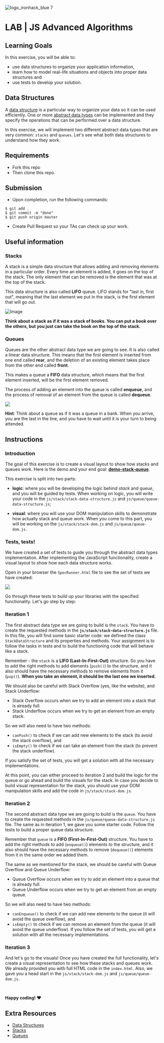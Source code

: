 ![logo_ironhack_blue 7](https://user-images.githubusercontent.com/23629340/40541063-a07a0a8a-601a-11e8-91b5-2f13e4e6b441.png)

# LAB | JS Advanced Algorithms

## Learning Goals

In this exercise, you will be able to:

- use data structures to organize your application information,
- learn how to model real-life situations and objects into proper data structures and
- use tests to develop your solution.

## Data Structures

A [data structure](https://en.wikipedia.org/wiki/Data_structure) is a particular way to organize your data so it can be used efficiently. One or more [abstract data types](https://en.wikipedia.org/wiki/Abstract_data_type) can be implemented and they specify the operations that can be performed over a data structure.

In this exercise, we will implement two different abstract data types that are very common: `stacks` and `queues`. Let's see what both data structures to understand how they work.

## Requirements

- Fork this repo
- Then clone this repo.

## Submission

- Upon completion, run the following commands:

```shell
$ git add .
$ git commit -m "done"
$ git push origin master
```

- Create Pull Request so your TAs can check up your work.

## Useful information

### Stacks

A stack is a simple data structure that allows adding and removing elements in a particular order. Every time an element is added, it goes on the top of the stack. The only element that can be removed is the element that was at the top of the stack.

This data structure is also called **LIFO** queue. LIFO stands for "last in, first out", meaning that the last element we put in the stack, is the first element that will go out.

![Image](https://i.imgur.com/NcuoeUk.png)

**Think about a stack as if it was a stack of books. You can put a book over the others, but you just can take the book on the top of the stack.**

### Queues

Queues are the other abstract data type we are going to see. It is also called a linear data structure. This means that the first element is inserted from one end called **rear**, and the deletion of an existing element takes place from the other end called **front**.

This makes a queue a **FIFO** data structure, which means that the first element inserted, will be the first element removed.

The process of adding an element into the queue is called **enqueue**, and the process of removal of an element from the queue is called **dequeue**.

![](https://i.imgur.com/Qo1SQQ7.png)

**Hint**: Think about a queue as if it was a queue in a bank. When you arrive, you are the last in the line, and you have to wait until it is your turn to being attended.

## Instructions

### Introduction

The goal of this exercise is to create a visual layout to show how stacks and queues work. Here is the demo and your end goal: **[demo-stack-queue](https://sandrabosk.github.io/demo-stack-queue/index.html)**.

This exercise is split into two parts:

- **logic**: where you will be developing the logic behind _stack_ and _queue_, and you will be guided by tests. When working on logic, you will write your code in the `js/stack/stack-data-structure.js` and `js/queue/queue-data-structure.js`;

- **visual**: where you will use your DOM manipulation skills to demonstrate how actually stack and queue work. When you come to this part, you will be working on the `js/stack/stack-dom.js` and `js/queue/queue-dom.js`.

### Tests, tests!

We have created a set of tests to guide you through the abstract data types implementation. After implementing the JavaScript functionality, create a visual layout to show how each data structure works.

Open in your browser the `SpecRunner.html` file to see the set of tests we have created:

![](https://i.imgur.com/dQUAyYL.png)

Go through these tests to build up your libraries with the specified functionality. Let's go step by step:

### Iteration 1

The first abstract data type we are going to build is the `stack`. You have to create the requested methods in the **`js/stack/stack-data-structure.js`** file. In this file, you will find some basic starter code: we defined the class `StackDataStructure` and its properties and methods. Your assignment is to follow the tasks in tests and to build the functioning code that will behave like a stack.

Remember - the `stack` is a **LIFO (Last-In-First-Out)** structure. So you have to add the right methods to add elements (`push()`) to the structure, and it also should have the necessary methods to remove elements from it (`pop()`). **When you take an element, it should be the last one we inserted.**

We should also be careful with Stack Overflow (yes, like the website), and Stack Underflow:

- Stack Overflow occurs when we try to add an element into a stack that is already full.
- Stack Underflow occurs when we try to get an element from an empty stack.

So we will also need to have two methods:

- `canPush()` to check if we can add new elements to the stack (to avoid the stack overflow), and
- `isEmpty()` to check if we can take an element from the stack (to prevent the stack underflow).

If you satisfy the set of tests, you will get a solution with all the necessary implementations.

At this point, you can either proceed to iteration 2 and build the logic for the queue or go ahead and build the visuals for the stack. In case you decide to build visual representation for the stack, you should use your DOM manipulation skills and add the code in `js/stack/stack-dom.js`.

### Iteration 2

The second abstract data type we are going to build is the `queue`. You have to create the requested methods in the `js/queue/queue-data-structure.js` file. The same as in iteration 1, we gave you some starter code. Follow the tests to build a proper queue data structure.

Remember that `queue` is a **FIFO (First-In-First-Out)** structure. You have to add the right methods to add (`enqueue()`) elements to the structure, and it also should have the necessary methods to remove (`dequeue()`) elements from it in the same order we added them.

The same as we mentioned for the stack, we should be careful with Queue Overflow and Queue Underflow:

- Queue Overflow occurs when we try to add an element into a queue that is already full.
- Queue Underflow occurs when we try to get an element from an empty queue.

So we will also need to have two methods:

- `canEnqueue()` to check if we can add new elements to the queue (it will avoid the queue overflow), and
- `isEmpty()` to check if we can remove an element from the queue (it will avoid the queue underflow).
  If you follow the set of tests, you will get a solution with all the necessary implementations.

### Iteration 3

And let's go to the visuals! Once you have created the full functionality, let's create a visual representation to see how these stacks and queues work.
We already provided you with full HTML code in the `index.html`. Also, we gave you a head start in the `js/stack/stack-dom.js` and `js/queue/queue-dom.js`.

<!-- Here we propose how we could visually represent the different steps of the stack structure.
#### Initial layout
![](https://i.imgur.com/H9aF8YH.png)
#### Add an element
![](https://i.imgur.com/b1ndy2j.png)
#### Take an element
![](https://i.imgur.com/mVklHXR.png)
#### Stack Overflow
![](https://i.imgur.com/oZnRXva.png)
#### Stack Underflow
![](https://i.imgur.com/AiGT158.png) -->

<br>

**Happy coding!** :heart:

## Extra Resources

- [Data Structures](https://en.wikipedia.org/wiki/Data_structure)
- [Stacks](http://www.studytonight.com/data-structures/stack-data-structure)
- [Queues](http://www.studytonight.com/data-structures/queue-data-structure)
